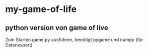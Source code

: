 # my-game-of-life
python version von game of live
---
Zum Starten game.py ausführen, benötigt pygame und numpy (für Datenexport)
